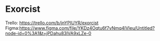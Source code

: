 # Exorcist

Trello: https://trello.com/b/jnYPIUYR/exorcist
Figma:https://www.figma.com/file/YKDz4Oqtu6f7vNmq4lVleu/Untitled?node-id=0%3A1&t=jPDahu83lVA9xLZe-0
